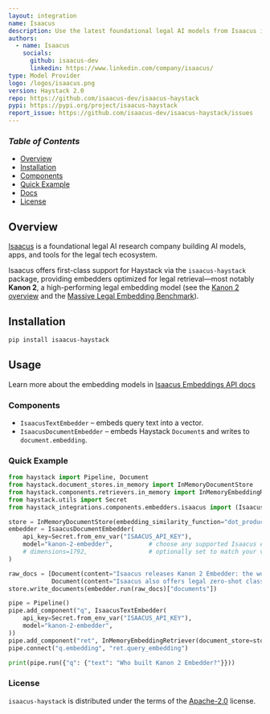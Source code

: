 ```yaml
---
layout: integration
name: Isaacus
description: Use the latest foundational legal AI models from Isaacus in Haystack.
authors:
  - name: Isaacus
    socials:
      github: isaacus-dev
      linkedin: https://www.linkedin.com/company/isaacus/
type: Model Provider
logo: /logos/isaacus.png
version: Haystack 2.0
repo: https://github.com/isaacus-dev/isaacus-haystack
pypi: https://pypi.org/project/isaacus-haystack
report_issue: https://github.com/isaacus-dev/isaacus-haystack/issues
---
```


### ***Table of Contents***
- [Overview](#overview)
- [Installation](#installation)
- [Components](#components)
- [Quick Example](#quick-example)
- [Docs](#docs)
- [License](#license)

## Overview
[Isaacus](https://isaacus.com/) is a foundational legal AI research company building AI models, apps, and tools for the legal tech ecosystem.

Isaacus offers first-class support for Haystack via the `isaacus-haystack` package, providing embedders optimized for legal retrieval—most notably **Kanon 2**, a high-performing legal embedding model (see the [Kanon 2 overview](https://isaacus.com/blog/introducing-kanon-2-embedder) and the [Massive Legal Embedding Benchmark](https://isaacus.com/blog/introducing-mleb)).

## Installation
```bash
pip install isaacus-haystack
```
## Usage
Learn more about the embedding models in [Isaacus Embeddings API docs](https://docs.isaacus.com/capabilities/embedding)

### Components
- `IsaacusTextEmbedder` – embeds query text into a vector.
- `IsaacusDocumentEmbedder` – embeds Haystack `Document`s and writes to `document.embedding`.

### Quick Example
```python
from haystack import Pipeline, Document
from haystack.document_stores.in_memory import InMemoryDocumentStore
from haystack.components.retrievers.in_memory import InMemoryEmbeddingRetriever
from haystack.utils import Secret
from haystack_integrations.components.embedders.isaacus import (IsaacusTextEmbedder, IsaacusDocumentEmbedder)

store = InMemoryDocumentStore(embedding_similarity_function="dot_product")
embedder = IsaacusDocumentEmbedder(
    api_key=Secret.from_env_var("ISAACUS_API_KEY"),
    model="kanon-2-embedder",          # choose any supported Isaacus embedding model
    # dimensions=1792,                 # optionally set to match your vector DB
)

raw_docs = [Document(content="Isaacus releases Kanon 2 Embedder: the world's best legal embedding model."),
            Document(content="Isaacus also offers legal zero-shot classification and extractive question answering models.")]
store.write_documents(embedder.run(raw_docs)["documents"])

pipe = Pipeline()
pipe.add_component("q", IsaacusTextEmbedder(
    api_key=Secret.from_env_var("ISAACUS_API_KEY"),
    model="kanon-2-embedder",
))
pipe.add_component("ret", InMemoryEmbeddingRetriever(document_store=store))
pipe.connect("q.embedding", "ret.query_embedding")

print(pipe.run({"q": {"text": "Who built Kanon 2 Embedder?"}}))
```


### License

`isaacus-haystack` is distributed under the terms of the [Apache-2.0](https://spdx.org/licenses/Apache-2.0.html) license.